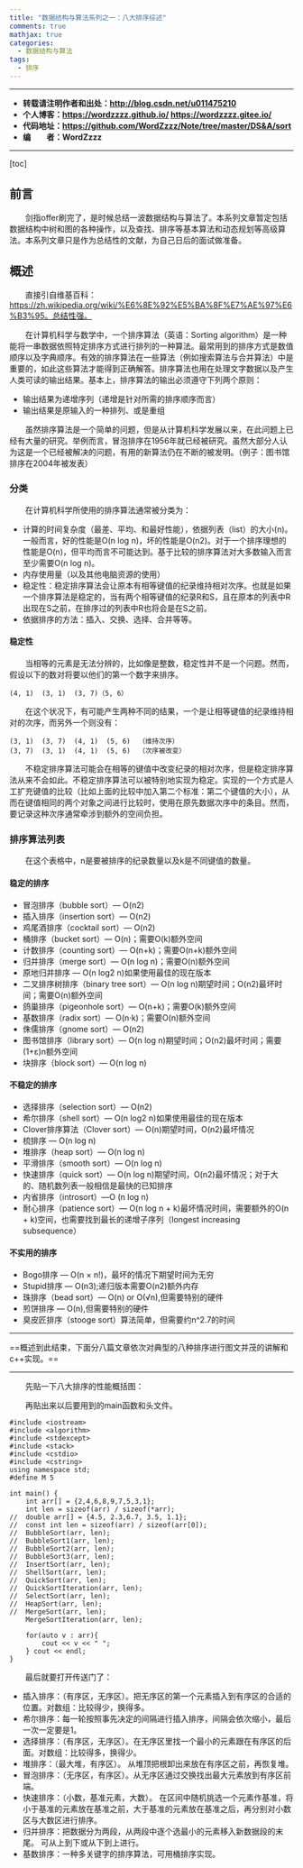 ```yaml
---
title: "数据结构与算法系列之一：八大排序综述"
comments: true
mathjax: true
categories:
  - 数据结构与算法
tags:
  - 排序
---
```


----------

- **转载请注明作者和出处：http://blog.csdn.net/u011475210**
- **个人博客：https://wordzzzz.github.io/ https://wordzzzz.gitee.io/**
- **代码地址：https://github.com/WordZzzz/Note/tree/master/DS&A/sort**
- **编&emsp;&emsp;者：WordZzzz**

----------

[toc]

## 前言

&emsp;&emsp;剑指offer刷完了，是时候总结一波数据结构与算法了。本系列文章暂定包括数据结构中树和图的各种操作，以及查找、排序等基本算法和动态规划等高级算法。本系列文章只是作为总结性的文献，为自己日后的面试做准备。

## 概述

&emsp;&emsp;直接引自维基百科：https://zh.wikipedia.org/wiki/%E6%8E%92%E5%BA%8F%E7%AE%97%E6%B3%95。总结性强。

&emsp;&emsp;在计算机科学与数学中，一个排序算法（英语：Sorting algorithm）是一种能将一串数据依照特定排序方式进行排列的一种算法。最常用到的排序方式是数值顺序以及字典顺序。有效的排序算法在一些算法（例如搜索算法与合并算法）中是重要的，如此这些算法才能得到正确解答。排序算法也用在处理文字数据以及产生人类可读的输出结果。基本上，排序算法的输出必须遵守下列两个原则：

- 输出结果为递增序列（递增是针对所需的排序顺序而言）
- 输出结果是原输入的一种排列、或是重组

&emsp;&emsp;虽然排序算法是一个简单的问题，但是从计算机科学发展以来，在此问题上已经有大量的研究。举例而言，冒泡排序在1956年就已经被研究。虽然大部分人认为这是一个已经被解决的问题，有用的新算法仍在不断的被发明。（例子：图书馆排序在2004年被发表）

### 分类

&emsp;&emsp;在计算机科学所使用的排序算法通常被分类为：

- 计算的时间复杂度（最差、平均、和最好性能），依据列表（list）的大小(n)。一般而言，好的性能是O(n log n)，坏的性能是O(n2)。对于一个排序理想的性能是O(n)，但平均而言不可能达到。基于比较的排序算法对大多数输入而言至少需要O(n log n)。
- 内存使用量（以及其他电脑资源的使用）
- 稳定性：稳定排序算法会让原本有相等键值的纪录维持相对次序。也就是如果一个排序算法是稳定的，当有两个相等键值的纪录R和S，且在原本的列表中R出现在S之前，在排序过的列表中R也将会是在S之前。
- 依据排序的方法：插入、交换、选择、合并等等。

#### 稳定性

&emsp;&emsp;当相等的元素是无法分辨的，比如像是整数，稳定性并不是一个问题。然而，假设以下的数对将要以他们的第一个数字来排序。

```
(4, 1)  (3, 1)  (3, 7)（5, 6）
```

&emsp;&emsp;在这个状况下，有可能产生两种不同的结果，一个是让相等键值的纪录维持相对的次序，而另外一个则没有：

```
(3, 1)  (3, 7)  (4, 1)  (5, 6)  （维持次序）
(3, 7)  (3, 1)  (4, 1)  (5, 6)  （次序被改变）
```

&emsp;&emsp;不稳定排序算法可能会在相等的键值中改变纪录的相对次序，但是稳定排序算法从来不会如此。不稳定排序算法可以被特别地实现为稳定。实现的一个方式是人工扩充键值的比较（比如上面的比较中加入第二个标准：第二个键值的大小），从而在键值相同的两个对象之间进行比较时，使用在原先数据次序中的条目。然而，要记录这种次序通常牵涉到额外的空间负担。

### 排序算法列表

&emsp;&emsp;在这个表格中，n是要被排序的纪录数量以及k是不同键值的数量。

#### 稳定的排序

- 冒泡排序（bubble sort）— O(n2)
- 插入排序（insertion sort）— O(n2)
- 鸡尾酒排序（cocktail sort）— O(n2)
- 桶排序（bucket sort）— O(n)；需要O(k)额外空间
- 计数排序（counting sort）— O(n+k)；需要O(n+k)额外空间
- 归并排序（merge sort）— O(n log n)；需要O(n)额外空间
- 原地归并排序 — O(n log2 n)如果使用最佳的现在版本
- 二叉排序树排序（binary tree sort）— O(n log n)期望时间；O(n2)最坏时间；需要O(n)额外空间
- 鸽巢排序（pigeonhole sort）— O(n+k)；需要O(k)额外空间
- 基数排序（radix sort）— O(n·k)；需要O(n)额外空间
- 侏儒排序（gnome sort）— O(n2)
- 图书馆排序（library sort）— O(n log n)期望时间；O(n2)最坏时间；需要(1+ε)n额外空间
- 块排序（block sort）— O(n log n)

#### 不稳定的排序

- 选择排序（selection sort）— O(n2)
- 希尔排序（shell sort）— O(n log2 n)如果使用最佳的现在版本
- Clover排序算法（Clover sort）— O(n)期望时间，O(n2)最坏情况
- 梳排序 — O(n log n)
- 堆排序（heap sort）— O(n log n)
- 平滑排序（smooth sort）— O(n log n)
- 快速排序（quick sort）— O(n log n)期望时间，O(n2)最坏情况；对于大的、随机数列表一般相信是最快的已知排序
- 内省排序（introsort）—O (n log n)
- 耐心排序（patience sort）— O(n log n + k)最坏情况时间，需要额外的O(n + k)空间，也需要找到最长的递增子序列（longest increasing subsequence）

#### 不实用的排序

- Bogo排序 — O(n × n!)，最坏的情况下期望时间为无穷
- Stupid排序 — O(n3);递归版本需要O(n2)额外内存
- 珠排序（bead sort）— O(n) or O(√n),但需要特别的硬件
- 煎饼排序 — O(n),但需要特别的硬件
- 臭皮匠排序（stooge sort）算法简单，但需要约n^2.7的时间

----------

==概述到此结束，下面分八篇文章依次对典型的八种排序进行图文并茂的讲解和c++实现。==

----------

&emsp;&emsp;先贴一下八大排序的性能概括图：



&emsp;&emsp;再贴出来以后要用到的main函数和头文件。

```cpp?linenums
#include <iostream>
#include <algorithm>
#include <stdexcept>
#include <stack>
#include <cstdio>
#include <cstring>
using namespace std; 
#define M 5

int main() { 
	int arr[] = {2,4,6,8,9,7,5,3,1};
	int len = sizeof(arr) / sizeof(*arr);
//	double arr[] = {4.5, 2.3,6.7, 3.5, 1.1};
//	const int len = sizeof(arr) / sizeof(arr[0]);
//	BubbleSort(arr, len);
//	BubbleSort1(arr, len);
//	BubbleSort2(arr, len);
//	BubbleSort3(arr, len);
//	InsertSort(arr, len);
//	ShellSort(arr, len);	
//	QuickSort(arr, len);
//	QuickSortIteration(arr, len);
//	SelectSort(arr, len);	
//	HeapSort(arr, len);		
//	MergeSort(arr, len); 
	MergeSortIteration(arr, len);

	for(auto v : arr){
		cout << v << " ";
	} cout << endl;
}
```

&emsp;&emsp;最后就要打开传送门了：

- 插入排序：（有序区，无序区）。把无序区的第一个元素插入到有序区的合适的位置。对数组：比较得少，换得多。
- 希尔排序：每一轮按照事先决定的间隔进行插入排序，间隔会依次缩小，最后一次一定要是1。
- 选择排序：（有序区，无序区）。在无序区里找一个最小的元素跟在有序区的后面。对数组：比较得多，换得少。
- 堆排序：（最大堆，有序区）。
从堆顶把根卸出来放在有序区之前，再恢复堆。
- 冒泡排序：（无序区，有序区）。从无序区通过交换找出最大元素放到有序区前端。
- 快速排序：（小数，基准元素，大数）。
在区间中随机挑选一个元素作基准，将小于基准的元素放在基准之前，大于基准的元素放在基准之后，再分别对小数区与大数区进行排序。
- 归并排序：把数据分为两段，从两段中逐个选最小的元素移入新数据段的末尾。
可从上到下或从下到上进行。
- 基数排序：一种多关键字的排序算法，可用桶排序实现。